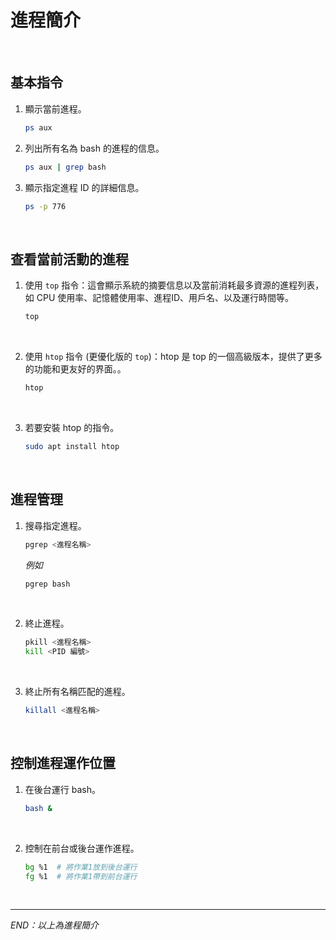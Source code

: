 # 進程簡介

<br>

## 基本指令

1. 顯示當前進程。

    ```bash
    ps aux
    ```

2. 列出所有名為 bash 的進程的信息。

    ```bash
    ps aux | grep bash
    ```

3. 顯示指定進程 ID 的詳細信息。

    ```bash
    ps -p 776
    ```

<br>

## 查看當前活動的進程

1. 使用 `top` 指令：這會顯示系統的摘要信息以及當前消耗最多資源的進程列表，如 CPU 使用率、記憶體使用率、進程ID、用戶名、以及運行時間等。

    ```bash
    top
    ```

<br>

2. 使用 `htop` 指令 (更優化版的 `top`)：htop 是 top 的一個高級版本，提供了更多的功能和更友好的界面。。

    ```bash
    htop
    ```

<br>

3. 若要安裝 htop 的指令。

    ```bash
    sudo apt install htop
    ```

<br>

## 進程管理

1. 搜尋指定進程。

    ```bash
    pgrep <進程名稱>
    ```

    _例如_

    ```bash
    pgrep bash
    ```

<br>

2. 終止進程。

    ```bash
    pkill <進程名稱>
    kill <PID 編號>
    ```

<br>

3. 終止所有名稱匹配的進程。

    ```bash
    killall <進程名稱>
    ```

<br>

## 控制進程運作位置

1. 在後台運行 bash。

    ```bash
    bash &
    ```

<br>

2. 控制在前台或後台運作進程。

    ```bash
    bg %1  # 將作業1放到後台運行
    fg %1  # 將作業1帶到前台運行
    ```

<br>

___

_END：以上為進程簡介_
